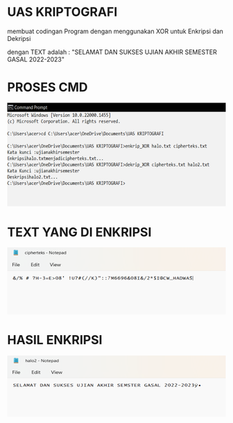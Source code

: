 # UAS KRIPTOGRAFI

membuat codingan Program dengan menggunakan XOR untuk Enkripsi dan Dekripsi

dengan TEXT  adalah : "SELAMAT DAN SUKSES UJIAN AKHIR SEMESTER GASAL 2022-2023"

# PROSES CMD
<img src="Pemanggilan CMD.png" img>

# TEXT YANG DI ENKRIPSI
<img src="Hasil Enkrip.png" img>

# HASIL ENKRIPSI
<img src="Hasil Dekrip.png" img>
